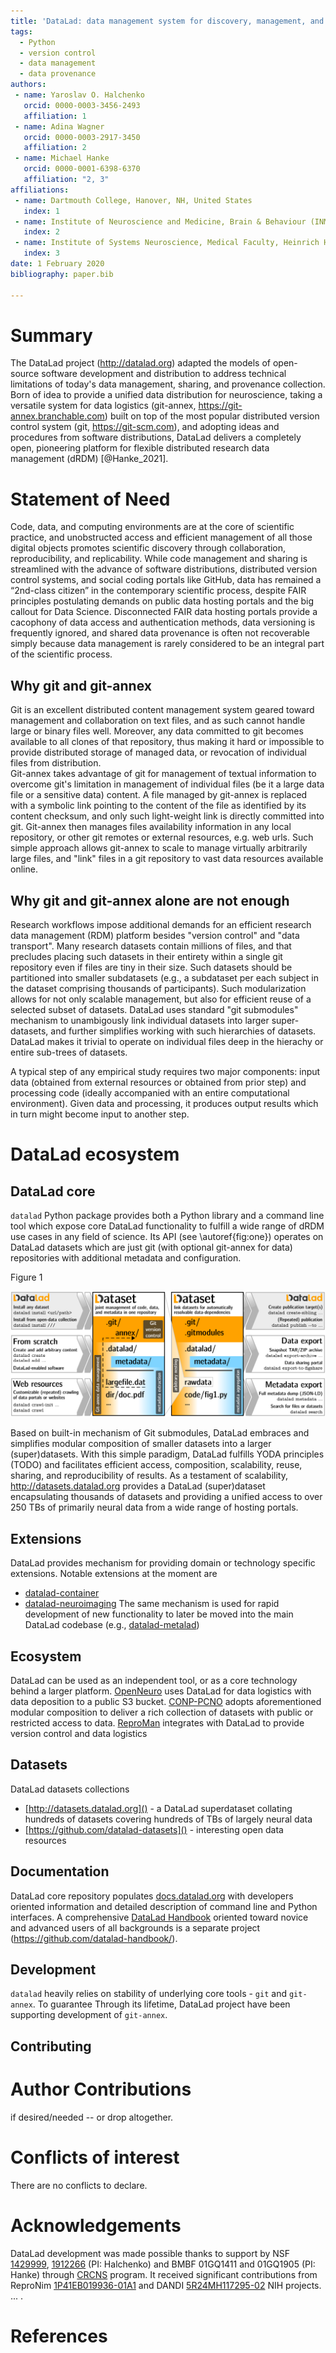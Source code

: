 ```yaml
---
title: 'DataLad: data management system for discovery, management, and publication of digital objects of science'
tags:
  - Python
  - version control
  - data management
  - data provenance
authors:
 - name: Yaroslav O. Halchenko
   orcid: 0000-0003-3456-2493
   affiliation: 1
 - name: Adina Wagner
   orcid: 0000-0003-2917-3450
   affiliation: 2
 - name: Michael Hanke
   orcid: 0000-0001-6398-6370
   affiliation: "2, 3"
affiliations:
 - name: Dartmouth College, Hanover, NH, United States
   index: 1
 - name: Institute of Neuroscience and Medicine, Brain & Behaviour (INM-7), Research Centre Jülich, Jülich, Germany
   index: 2
 - name: Institute of Systems Neuroscience, Medical Faculty, Heinrich Heine University Düsseldorf, Düsseldorf, Germany
   index: 3
date: 1 February 2020
bibliography: paper.bib

---
```


# Summary

The DataLad project (http://datalad.org) adapted the models of open-source software development and distribution to address technical limitations of today's data management, sharing, and provenance collection.
Born of idea to provide a unified data distribution for neuroscience, taking a versatile system for data logistics 
(git-annex, https://git-annex.branchable.com) built on top of the most popular distributed version control system 
(git, https://git-scm.com), and adopting ideas and procedures from software distributions, DataLad delivers a completely open, pioneering platform for flexible distributed research data management (dRDM) [@Hanke_2021].

# Statement of Need

Code, data, and computing environments are at the core of scientific practice, and unobstructed access and efficient management of all those digital objects promotes scientific discovery through collaboration, reproducibility, and replicability. 
While code management and sharing is streamlined with the advance of software distributions, distributed version control systems, and social coding portals like GitHub, data has remained a “2nd-class citizen” in the contemporary scientific process, despite FAIR principles postulating demands on public data hosting portals and the big callout for Data Science.
Disconnected FAIR data hosting portals provide a cacophony of data access and authentication methods, data versioning is frequently ignored, and shared data provenance is often not recoverable simply because data management is rarely considered to be an integral part of the scientific process.

## Why git and git-annex

Git is an excellent distributed content management system geared toward management and collaboration on text files, and as such cannot handle large or binary files well.
Moreover, any data committed to git becomes available to all clones of that repository, thus making it hard or impossible to provide distributed storage of managed data, or revocation of individual files from distribution.  
Git-annex takes advantage of git for management of textual information to overcome git's limitation in management of individual files (be it a large data file or a sensitive data) content.
A file managed by git-annex is replaced with a symbolic link pointing to the content of the file as identified by its content checksum, and only such light-weight link is directly committed into git.
Git-annex then manages files availability information in any local repository, or other git remotes or external resources, e.g. web urls.
Such simple approach allows git-annex to scale to manage virtually arbitrarily large files, and "link" files in a git repository to vast data resources available online. 

## Why git and git-annex alone are not enough

Research workflows impose additional demands for an efficient research data management (RDM) platform besides "version control" and "data transport".
Many research datasets contain millions of files, and that precludes placing such datasets in their entirety within a single git repository even if files are tiny in their size.
Such datasets should be partitioned into smaller subdatasets (e.g., a subdataset per each subject in the dataset comprising thousands of participants).
Such modularization allows for not only scalable management, but also for efficient reuse of a selected subset of datasets.
DataLad uses standard "git submodules" mechanism to unambigously link individual datasets into larger super-datasets, and further simplifies working with such hierarchies of datasets.
DataLad makes it trivial to operate on individual files deep in the hierachy or entire sub-trees of datasets. 

A typical step of any empirical study requires two major components: input data (obtained from external resources or obtained from prior step) and processing code (ideally accompanied with an entire computational environment).
Given data and processing, it produces output results which in turn might become input to another step. 


# DataLad ecosystem

## DataLad core

`datalad` Python package provides both a Python library and a command line tool which expose core DataLad functionality to fulfill a wide range of dRDM use cases in any field of science.
Its API (see \autoref{fig:one}) operates on DataLad datasets which are just git (with optional git-annex for data) repositories with additional metadata and configuration.
 
Figure 1

![DataLad: overview of available commands for various parts of the data management process \label{fig:one}](figures/datalad_process.png)

Based on built-in mechanism of Git submodules, DataLad embraces and simplifies modular composition of smaller datasets into a larger (super)datasets.
With this simple paradigm, DataLad fulfills YODA principles (TODO) and facilitates efficient access, composition, scalability, reuse, sharing, and reproducibility of results.
As a testament of scalability, http://datasets.datalad.org provides a DataLad (super)dataset encapsulating thousands of datasets and providing a unified access to over 250 TBs of primarily neural data from a wide range of hosting portals. 

## Extensions

DataLad provides mechanism for providing domain or technology specific extensions.
Notable extensions at the moment are
- [datalad-container](https://github.com/datalad/datalad-container)
- [datalad-neuroimaging](https://github.com/datalad/datalad-neuroimaging)
The same mechanism is used for rapid development of new functionality to later be moved into the main DataLad codebase 
(e.g., [datalad-metalad](https://github.com/datalad/datalad-metalad/))

## Ecosystem

DataLad can be used as an independent tool, or as a core technology behind a larger platform.
[OpenNeuro](http://openneuro.org) uses DataLad for data logistics with data deposition to a public S3 bucket.
[CONP-PCNO](https://github.com/CONP-PCNO/) adopts aforementioned modular composition to deliver a rich collection of datasets with public or restricted access to data.
[ReproMan](http://reproman.repronim.org) integrates with DataLad to provide version control and data logistics 


## Datasets

DataLad datasets collections
- [http://datasets.datalad.org]() - a DataLad superdataset collating hundreds of datasets covering hundreds of TBs of largely neural data
- [https://github.com/datalad-datasets]() - interesting open data resources

## Documentation

DataLad core repository populates [docs.datalad.org](http://docs.datalad.org/en/latest/) with developers oriented information and detailed description of command line and Python interfaces. 
A comprehensive [DataLad Handbook](http://handbook.datalad.org) oriented toward novice and advanced users of all backgrounds is a separate project (https://github.com/datalad-handbook/).

## Development

`datalad` heavily relies on stability of underlying core tools - `git` and `git-annex`.
To guarantee 
Through its lifetime, DataLad project have been supporting development of `git-annex`.  

## Contributing

# Author Contributions

if desired/needed -- or drop altogether.

# Conflicts of interest

There are no conflicts to declare.

# Acknowledgements

DataLad development was made possible thanks to support by 
NSF [1429999](http://www.nsf.gov/awardsearch/showAward?AWD_ID=1429999), 
[1912266](http://www.nsf.gov/awardsearch/showAward?AWD_ID=1912266) 
(PI: Halchenko) and BMBF 01GQ1411 and 01GQ1905 (PI: Hanke) 
through [CRCNS](https://www.nsf.gov/funding/pgm_summ.jsp?pims_id=5147) program.
It received significant contributions from ReproNim [1P41EB019936-01A1](https://projectreporter.nih.gov/project_info_details.cfm?aid=8999833&map=y) and DANDI [5R24MH117295-02](https://projectreporter.nih.gov/project_info_description.cfm?aid=9981835&icde=53349087) NIH projects. ... .



# References

